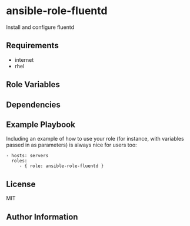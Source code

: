 ansible-role-fluentd
=========

Install and configure fluentd

Requirements
------------

 - internet
 - rhel

Role Variables
--------------


Dependencies
------------


Example Playbook
----------------

Including an example of how to use your role (for instance, with variables passed in as parameters) is always nice for users too:

    - hosts: servers
      roles:
         - { role: ansible-role-fluentd }

License
-------

MIT

Author Information
------------------
